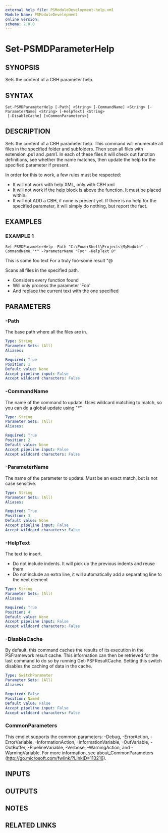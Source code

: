 ```yaml
---
external help file: PSModuleDevelopment-help.xml
Module Name: PSModuleDevelopment
online version:
schema: 2.0.0
---
```


# Set-PSMDParameterHelp

## SYNOPSIS
Sets the content of a CBH parameter help.

## SYNTAX

```
Set-PSMDParameterHelp [-Path] <String> [-CommandName] <String> [-ParameterName] <String> [-HelpText] <String>
 [-DisableCache] [<CommonParameters>]
```

## DESCRIPTION
Sets the content of a CBH parameter help.
This command will enumerate all files in the specified folder and subfolders.
Then scan all files with extension .ps1 and .psm1.
In each of these files it will check out function definitions, see whether the name matches, then update the help for the specified parameter if present.

In order for this to work, a few rules must be respected:
- It will not work with help XML, only with CBH xml
- It will not work if the help block is above the function.
It must be placed within.
- It will not ADD a CBH, if none is present yet.
If there is no help for the specified parameter, it will simply do nothing, but report the fact.

## EXAMPLES

### EXAMPLE 1
```
Set-PSMDParameterHelp -Path "C:\PowerShell\Projects\MyModule" -CommandName "*" -ParameterName "Foo" -HelpText @"
```

This is some foo text
For a truly foo-some result
"@

Scans all files in the specified path.
- Considers every function found
- Will only process the parameter 'Foo'
- And replace the current text with the one specified

## PARAMETERS

### -Path
The base path where all the files are in.

```yaml
Type: String
Parameter Sets: (All)
Aliases:

Required: True
Position: 1
Default value: None
Accept pipeline input: False
Accept wildcard characters: False
```

### -CommandName
The name of the command to update.
Uses wildcard matching to match, so you can do a global update using "*"

```yaml
Type: String
Parameter Sets: (All)
Aliases:

Required: True
Position: 2
Default value: None
Accept pipeline input: False
Accept wildcard characters: False
```

### -ParameterName
The name of the parameter to update.
Must be an exact match, but is not case sensitive.

```yaml
Type: String
Parameter Sets: (All)
Aliases:

Required: True
Position: 3
Default value: None
Accept pipeline input: False
Accept wildcard characters: False
```

### -HelpText
The text to insert.
- Do not include indents.
It will pick up the previous indents and reuse them
- Do not include an extra line, it will automatically add a separating line to the next element

```yaml
Type: String
Parameter Sets: (All)
Aliases:

Required: True
Position: 4
Default value: None
Accept pipeline input: False
Accept wildcard characters: False
```

### -DisableCache
By default, this command caches the results of its execution in the PSFramework result cache.
This information can then be retrieved for the last command to do so by running Get-PSFResultCache.
Setting this switch disables the caching of data in the cache.

```yaml
Type: SwitchParameter
Parameter Sets: (All)
Aliases:

Required: False
Position: Named
Default value: False
Accept pipeline input: False
Accept wildcard characters: False
```

### CommonParameters
This cmdlet supports the common parameters: -Debug, -ErrorAction, -ErrorVariable, -InformationAction, -InformationVariable, -OutVariable, -OutBuffer, -PipelineVariable, -Verbose, -WarningAction, and -WarningVariable.
For more information, see about_CommonParameters (http://go.microsoft.com/fwlink/?LinkID=113216).

## INPUTS

## OUTPUTS

## NOTES

## RELATED LINKS
